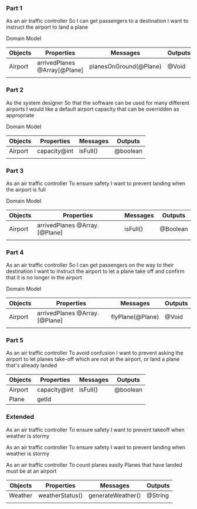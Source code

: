 ### Part 1

As an air traffic controller
So I can get passengers to a destination
I want to instruct the airport to land a plane

Domain Model

| Objects | Properties                   | Messages               | Outputs |
| ------- | ---------------------------- | ---------------------- | ------- |
| Airport | arrivedPlanes @Array[@Plane] | planesOnGround(@Plane) | @Void   |
|         |                              |                        |         |

### Part 2

As the system designer
So that the software can be used for many different airports
I would like a default airport capacity that can be overridden as appropriate

Domain Model

| Objects | Properties   | Messages | Outputs  |
| ------- | ------------ | -------- | -------- |
| Airport | capacity@int | isFull() | @boolean |
|         |              |          |          |

### Part 3

As an air traffic controller
To ensure safety
I want to prevent landing when the airport is full

Domain Model

| Objects | Properties                    | Messages | Outputs  |
| ------- | ----------------------------- | -------- | -------- |
| Airport | arrivedPlanes @Array.[@Plane] | isFull() | @Boolean |
|         |                               |          |          |

### Part 4

As an air traffic controller
So I can get passengers on the way to their destination
I want to instruct the airport to let a plane take off and confirm that it is no longer in the airport

Domain Model

| Objects | Properties                    | Messages         | Outputs |
| ------- | ----------------------------- | ---------------- | ------- |
| Airport | arrivedPlanes @Array.[@Plane] | flyPlane(@Plane) | @Void   |
|         |                               |                  |         |

### Part 5

As an air traffic controller
To avoid confusion
I want to prevent asking the airport to let planes take-off which are not at the airport, or land a plane that's already landed

| Objects | Properties   | Messages | Outputs  |
| ------- | ------------ | -------- | -------- |
| Airport | capacity@int | isFull() | @boolean |
| Plane   | getId        |          |          |

### Extended

As an air traffic controller
To ensure safety
I want to prevent takeoff when weather is stormy

As an air traffic controller
To ensure safety
I want to prevent landing when weather is stormy

As an air traffic controller
To count planes easily
Planes that have landed must be at an airport

| Objects | Properties      | Messages          | Outputs |
| ------- | --------------- | ----------------- | ------- |
| Weather | weatherStatus() | generateWeather() | @String |
|         |                 |                   |         |
